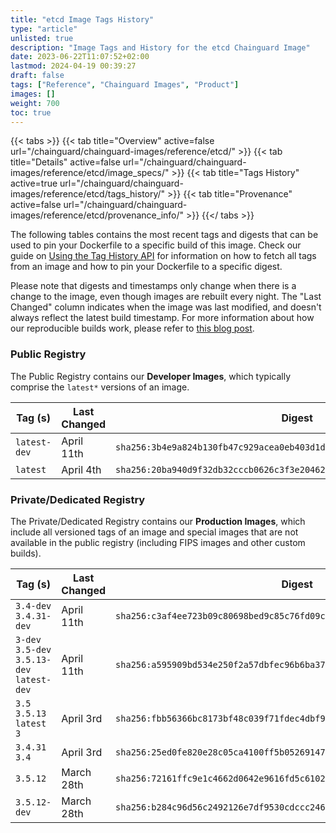 ```yaml
---
title: "etcd Image Tags History"
type: "article"
unlisted: true
description: "Image Tags and History for the etcd Chainguard Image"
date: 2023-06-22T11:07:52+02:00
lastmod: 2024-04-19 00:39:27
draft: false
tags: ["Reference", "Chainguard Images", "Product"]
images: []
weight: 700
toc: true
---
```


{{< tabs >}}
{{< tab title="Overview" active=false url="/chainguard/chainguard-images/reference/etcd/" >}}
{{< tab title="Details" active=false url="/chainguard/chainguard-images/reference/etcd/image_specs/" >}}
{{< tab title="Tags History" active=true url="/chainguard/chainguard-images/reference/etcd/tags_history/" >}}
{{< tab title="Provenance" active=false url="/chainguard/chainguard-images/reference/etcd/provenance_info/" >}}
{{</ tabs >}}

The following tables contains the most recent tags and digests that can be used to pin your Dockerfile to a specific build of this image. Check our guide on [Using the Tag History API](/chainguard/chainguard-images/using-the-tag-history-api/) for information on how to fetch all tags from an image and how to pin your Dockerfile to a specific digest.

Please note that digests and timestamps only change when there is a change to the image, even though images are rebuilt every night. The "Last Changed" column indicates when the image was last modified, and doesn't always reflect the latest build timestamp. For more information about how our reproducible builds work, please refer to [this blog post](https://www.chainguard.dev/unchained/reproducing-chainguards-reproducible-image-builds).

### Public Registry
The Public Registry contains our **Developer Images**, which typically comprise the `latest*` versions of an image.

| Tag (s)       | Last Changed | Digest                                                                    |
|---------------|--------------|---------------------------------------------------------------------------|
|  `latest-dev` | April 11th   | `sha256:3b4e9a824b130fb47c929acea0eb403d1d4f25ae3795d838f8fb1d1a309fff7b` |
|  `latest`     | April 4th    | `sha256:20ba940d9f32db32cccb0626c3f3e20462556746a7fe3bcd8f9aaaaa9e2df514` |


### Private/Dedicated Registry
The Private/Dedicated Registry contains our **Production Images**, which include all versioned tags of an image and special images that are not available in the public registry (including FIPS images and other custom builds).

| Tag (s)                                      | Last Changed | Digest                                                                    |
|----------------------------------------------|--------------|---------------------------------------------------------------------------|
|  `3.4-dev` `3.4.31-dev`                      | April 11th   | `sha256:c3af4ee723b09c80698bed9c85c76fd09caea5549cf5d734738c9f28b1c0cd01` |
|  `3-dev` `3.5-dev` `3.5.13-dev` `latest-dev` | April 11th   | `sha256:a595909bd534e250f2a57dbfec96b6ba3742f5fcd595a8430c787e3db87f26ff` |
|  `3.5` `3.5.13` `latest` `3`                 | April 3rd    | `sha256:fbb56366bc8173bf48c039f71fdec4dbf96d75e365a0a72c24cc916150605121` |
|  `3.4.31` `3.4`                              | April 3rd    | `sha256:25ed0fe820e28c05ca4100ff5b05269147595308f2a805da6d8825338a80d290` |
|  `3.5.12`                                    | March 28th   | `sha256:72161ffc9e1c4662d0642e9616fd5c61023967fd7216d16531466632d0e93f56` |
|  `3.5.12-dev`                                | March 28th   | `sha256:b284c96d56c2492126e7df9530cdccc2462f39422cd363097f835756965b818a` |

